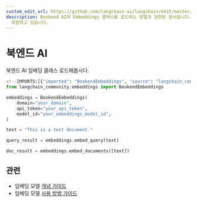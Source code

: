 ```yaml
---
custom_edit_url: https://github.com/langchain-ai/langchain/edit/master/docs/docs/integrations/text_embedding/bookend.ipynb
description: Bookend AI의 Embeddings 클래스를 로드하는 방법과 관련된 문서입니다. 임베딩 모델에 대한 개념 및 가이드를
  포함하고 있습니다.
---
```


# 북엔드 AI

북엔드 AI 임베딩 클래스 로드해봅시다.

```python
<!--IMPORTS:[{"imported": "BookendEmbeddings", "source": "langchain_community.embeddings", "docs": "https://api.python.langchain.com/en/latest/embeddings/langchain_community.embeddings.bookend.BookendEmbeddings.html", "title": "Bookend AI"}]-->
from langchain_community.embeddings import BookendEmbeddings
```


```python
embeddings = BookendEmbeddings(
    domain="your_domain",
    api_token="your_api_token",
    model_id="your_embeddings_model_id",
)
```


```python
text = "This is a test document."
```


```python
query_result = embeddings.embed_query(text)
```


```python
doc_result = embeddings.embed_documents([text])
```


## 관련

- 임베딩 모델 [개념 가이드](/docs/concepts/#embedding-models)
- 임베딩 모델 [사용 방법 가이드](/docs/how_to/#embedding-models)